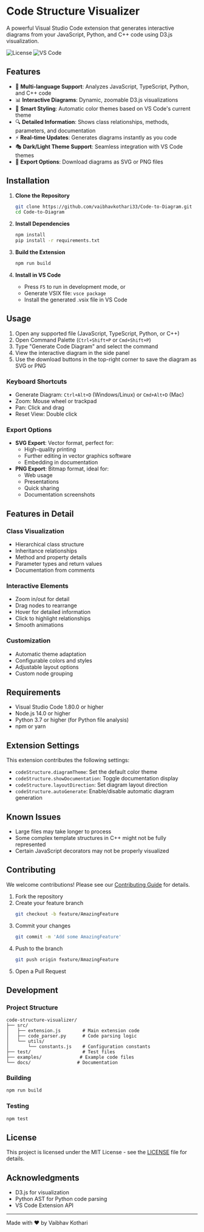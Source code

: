 # Code Structure Visualizer

A powerful Visual Studio Code extension that generates interactive diagrams from your JavaScript, Python, and C++ code using D3.js visualization.

![License](https://img.shields.io/badge/license-MIT-blue.svg)
![VS Code](https://img.shields.io/badge/VS%20Code-1.80+-blue.svg)

## Features

- 🎯 **Multi-language Support**: Analyzes JavaScript, TypeScript, Python, and C++ code
- 📊 **Interactive Diagrams**: Dynamic, zoomable D3.js visualizations
- 🎨 **Smart Styling**: Automatic color themes based on VS Code's current theme
- 🔍 **Detailed Information**: Shows class relationships, methods, parameters, and documentation
- ⚡ **Real-time Updates**: Generates diagrams instantly as you code
- 🎭 **Dark/Light Theme Support**: Seamless integration with VS Code themes
- 💾 **Export Options**: Download diagrams as SVG or PNG files

## Installation

1. **Clone the Repository**
   ```bash
   git clone https://github.com/vaibhavkothari33/Code-to-Diagram.git
   cd Code-to-Diagram
   ```

2. **Install Dependencies**
   ```bash
   npm install
   pip install -r requirements.txt
   ```

3. **Build the Extension**
   ```bash
   npm run build
   ```

4. **Install in VS Code**
   - Press `F5` to run in development mode, or
   - Generate VSIX file: `vsce package`
   - Install the generated .vsix file in VS Code

## Usage

1. Open any supported file (JavaScript, TypeScript, Python, or C++)
2. Open Command Palette (`Ctrl+Shift+P` or `Cmd+Shift+P`)
3. Type "Generate Code Diagram" and select the command
4. View the interactive diagram in the side panel
5. Use the download buttons in the top-right corner to save the diagram as SVG or PNG

### Keyboard Shortcuts
- Generate Diagram: `Ctrl+Alt+D` (Windows/Linux) or `Cmd+Alt+D` (Mac)
- Zoom: Mouse wheel or trackpad
- Pan: Click and drag
- Reset View: Double click

### Export Options
- **SVG Export**: Vector format, perfect for:
  - High-quality printing
  - Further editing in vector graphics software
  - Embedding in documentation
- **PNG Export**: Bitmap format, ideal for:
  - Web usage
  - Presentations
  - Quick sharing
  - Documentation screenshots

## Features in Detail

### Class Visualization
- Hierarchical class structure
- Inheritance relationships
- Method and property details
- Parameter types and return values
- Documentation from comments

### Interactive Elements
- Zoom in/out for detail
- Drag nodes to rearrange
- Hover for detailed information
- Click to highlight relationships
- Smooth animations

### Customization
- Automatic theme adaptation
- Configurable colors and styles
- Adjustable layout options
- Custom node grouping

## Requirements

- Visual Studio Code 1.80.0 or higher
- Node.js 14.0 or higher
- Python 3.7 or higher (for Python file analysis)
- npm or yarn

## Extension Settings

This extension contributes the following settings:

- `codeStructure.diagramTheme`: Set the default color theme
- `codeStructure.showDocumentation`: Toggle documentation display
- `codeStructure.layoutDirection`: Set diagram layout direction
- `codeStructure.autoGenerate`: Enable/disable automatic diagram generation

## Known Issues

- Large files may take longer to process
- Some complex template structures in C++ might not be fully represented
- Certain JavaScript decorators may not be properly visualized

## Contributing

We welcome contributions! Please see our [Contributing Guide](CONTRIBUTING.md) for details.

1. Fork the repository
2. Create your feature branch
   ```bash
   git checkout -b feature/AmazingFeature
   ```
3. Commit your changes
   ```bash
   git commit -m 'Add some AmazingFeature'
   ```
4. Push to the branch
   ```bash
   git push origin feature/AmazingFeature
   ```
5. Open a Pull Request

## Development

### Project Structure
```
code-structure-visualizer/
├── src/
│   ├── extension.js        # Main extension code
│   ├── code_parser.py      # Code parsing logic
│   └── utils/
│       └── constants.js    # Configuration constants
├── test/                   # Test files
├── examples/              # Example code files
└── docs/                 # Documentation
```

### Building
```bash
npm run build
```

### Testing
```bash
npm test
```

## License

This project is licensed under the MIT License - see the [LICENSE](LICENSE) file for details.

## Acknowledgments

- D3.js for visualization
- Python AST for Python code parsing
- VS Code Extension API

---

Made with ❤️ by Vaibhav Kothari 